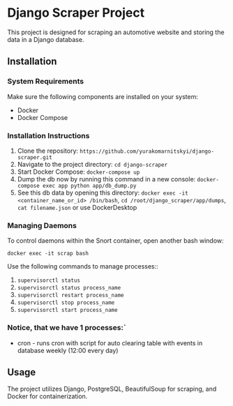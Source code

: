 # Django Scraper Project

This project is designed for scraping an automotive website and storing the data in a Django database.

## Installation

### System Requirements

Make sure the following components are installed on your system:

- Docker
- Docker Compose

### Installation Instructions

1. Clone the repository: `https://github.com/yurakomarnitskyi/django-scraper.git`
2. Navigate to the project directory: `cd django-scraper`
3. Start Docker Compose: `docker-compose up`
4. Dump the db now by running this command in a new console: `docker-compose exec app python app/db_dump.py`
5. See this db data by opening this directory: `docker exec -it <container_name_or_id> /bin/bash`, `cd /root/django_scraper/app/dumps`, `cat filename.json`
 or use DockerDesktop

### Managing Daemons
To control daemons within the Snort container, open another bash window:

`docker exec -it scrap bash`

Use the following commands to manage processes::

1. `supervisorctl status`
2. `supervisorctl status process_name`
3. `supervisorctl restart process_name`
4. `supervisorctl stop process_name`
5. `supervisorctl start process_name`

### Notice, that we have 1 processes:`

- cron - runs cron with script for auto clearing table with events in database weekly (12:00 every day)
   

## Usage

The project utilizes Django, PostgreSQL, BeautifulSoup for scraping, and Docker for containerization.


